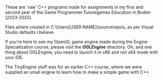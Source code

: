 These are 'raw' C++ programs made for assignments in my first and second year of the Game Programmer Futuregames Education in Boden (2023-2025).

Files where created in C:\Users\[USER NAME]\source\repos, as per Visual Studio defaults I believe.

If you're here to see my OpenGL game engine made during the Engine Specialization course, please visit the **_OGLEngine_** directory. Oh, and one thing about OGLEngine, you need to launch it in x86 and not x64 mode with your IDE.

The TinyEngine stuff was for an earlier C++ course, where we were supplied an small engine to learn how to make a simple game with C++. 
